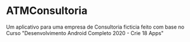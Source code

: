 # ATMConsultoria


Um aplicativo para uma empresa de Consultoria ficticia feito com base no  Curso "Desenvolvimento Android Completo 2020 - Crie 18 Apps"




